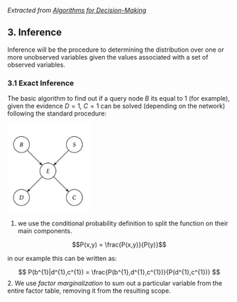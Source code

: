 *Extracted from [Algorithms for Decision-Making][1]*

## 3. Inference 

Inference will be the procedure to determining the distribution over one or more unobserved variables given the values associated with a set of observed variables.

### 3.1 Exact Inference 

The basic algorithm to find out if a query node $B$ its equal to 1 (for example), given the evidence $D=1$, $C=1$ can be solved (depending on the network) following the standard procedure:

<img src="img/bayesian_network_ex.png" style='height:200px;'>

1. we use the conditional probability definition to split the function on their main components. 

$$P(x,y) = \frac{P(x,y)}{P(y)}$$

in our example this can be written as:

$$ 
P(b^{1}|d^{1},c^{1}) = \frac{P(b^{1},d^{1},c^{1})}{P(d^{1},c^{1})}
$$
2. We use _factor marginalization_  to sum out a particular variable from the entire factor table, removing it from the resulting scope. 


[Comment]: References 
[1]: <https://algorithmsbook.com/>
